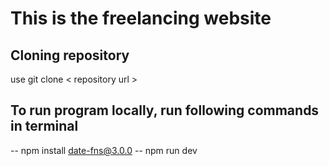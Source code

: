 # This is the freelancing website



## Cloning repository 
use git clone < repository url >
## To run program locally, run following commands in terminal
-- npm install date-fns@3.0.0
-- npm run dev
